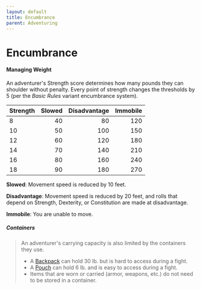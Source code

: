 ```yaml
---
layout: default
title: Encumbrance
parent: Adventuring
---
```


# Encumbrance

#### Managing Weight

An adventurer's Strength score determines how many pounds they can shoulder without penalty. Every point of strength changes the thresholds by 5 (per the _Basic Rules_ variant encumbrance system).

| Strength | Slowed | Disadvantage | Immobile |
| :------- | -----: | -----------: | -------: |
| 8        |     40 |           80 |      120 |
| 10       |     50 |          100 |      150 |
| 12       |     60 |          120 |      180 |
| 14       |     70 |          140 |      210 |
| 16       |     80 |          160 |      240 |
| 18       |     90 |          180 |      270 |

**Slowed**: Movement speed is reduced by 10 feet.

**Disadvantage**: Movement speed is reduced by 20 feet, and rolls that depend on Strength, Dexterity, or Constitution are made at disadvantage.

**Immobile**: You are unable to move.

##### Containers

> An adventurer's carrying capacity is also limited by the containers they use. 
> 
> * A [Backpack](../gear/index) can hold 30 lb. but is hard to access during a fight.
> * A [Pouch](../gear/index) can hold 6 lb. and is easy to access during a fight.
> * Items that are worn or carried (armor, weapons, etc.) do not need to be stored in a container.

<!-- 
{: .note}
> **Review: Jumping**
>
> * ***Long Jump***. When you make a long jump, you cover a number of feet up to your Strength score if you move at least 10 feet on foot immediately before the jump. When you make a standing long jump, you can leap only half that distance. Either way, each foot you clear on the jump costs a foot of movement.
>
> * ***High Jump***. When you make a high jump, you leap into the air a number of feet equal to 3 + your Strength modifier (minimum of 0 feet) if you move at least 10 feet on foot immediately before the jump. When you make a standing high jump, you can jump only half that distance. Either way, each foot you clear on the jump costs a foot of movement.  -->

<!-- > * ***Push, Drag, or Lift***. You can push, drag, or lift a weight in pounds up to 30 times your Strength score. While pushing or dragging weight in excess of 15 times your Strength score, your speed drops to 5 feet. 
> -->

<!-- {: .note}
> **Review: Variant Encumbrance**
>
> _The rules for lifting and carrying are intentionally simple. Here is a variant if you are looking for more detailed rules for determining how a character is hindered by the weight of equipment. When you use this variant, ignore the Strength column of the Armor table in chapter 5._
> 
> _If you carry weight in excess of 5 times your Strength score, you are encumbered, which means your speed drops by 10 feet._
> 
> _If you carry weight in excess of 10 times your Strength score, up to your maximum carrying capacity, you are instead heavily encumbered, which means your speed drops by 20 feet and you have disadvantage on ability checks, attack rolls, and saving throws that use Strength, Dexterity, or Constitution._
>
> \- [Basic Rules](../more/DnD_BasicRules_2018.pdf), pg. 63 -->